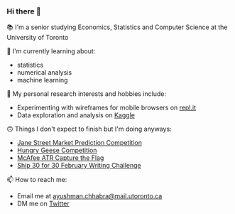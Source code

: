 ### Hi there 👋

📚 I'm a senior studying Economics, Statistics and Computer Science at the University of Toronto

🌱 I'm currently learning about:
- statistics
- numerical analysis
- machine learning

🧠 My personal research interests and hobbies include:
- Experimenting with wireframes for mobile browsers on [repl.it](https://repl.it/@ayushmxn/wireframes)
- Data exploration and analysis on [Kaggle](https://www.kaggle.com/ayushmxn)

🙃 Things I don't expect to finish but I'm doing anyways:
- [Jane Street Market Prediction Competition](https://www.kaggle.com/c/jane-street-market-prediction)
- [Hungry Geese Competition](https://www.kaggle.com/c/hungry-geese)
- [McAfee ATR Capture the Flag](https://www.mcafee.com/blogs/other-blogs/mcafee-labs/mcafee-atr-launches-education-inspired-capture-the-flag-contest/)
- [Ship 30 for 30 February Writing Challenge](https://ship30for30.com/)

📫 How to reach me:
- Email me at ayushman.chhabra@mail.utoronto.ca
- DM me on [Twitter](https://twitter.com/ayushmxn)
